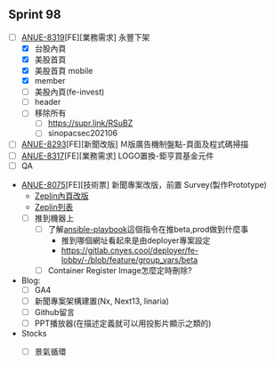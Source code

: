 ## Sprint 98

* [ ] [ANUE-8319](https://cnyesrd.atlassian.net/browse/ANUE-831)[FE][業務需求] 永豐下架
	* [x] 台股內頁
	* [x] 美股首頁
	* [x] 美股首頁 mobile
	* [x] member
	* [ ] 美股內頁(fe-invest)
	* [ ] header
	* [ ] 移除所有
		* [ ] https://supr.link/RSuBZ
		* [ ] sinopacsec202106
* [ ] [ANUE-8293](https://cnyesrd.atlassian.net/browse/ANUE-8293)[FE][新聞改版] Ｍ版廣告機制盤點-頁面及程式碼掃描
* [ ] [ANUE-8317](https://cnyesrd.atlassian.net/browse/ANUE-8317)[FE][業務需求] LOGO置換-鉅亨買基金元件
* [ ] QA
* [ANUE-8075](https://cnyesrd.atlassian.net/browse/ANUE-8075)[FE][技術票] 新聞專案改版，前置 Survey(製作Prototype)
	* [Zeplin內頁改版](https://app.zeplin.io/project/576287bda89e8aa7045cfba5/screen/6451d7ffb5da8d26449e90da)
	* [Zeplin列表](https://app.zeplin.io/project/576287bda89e8aa7045cfba5/screen/645db4a95b9d821337078288)
	* [ ] 推到機器上
		* [ ] 了解[ansible-playbook](https://gitlab.cnyes.cool/deployer/ansible-docker/-/blob/2.7.8.0/update.sh)這個指令在推beta,prod做到什麼事
			* 推到哪個網址看起來是由deployer專案設定
			* https://gitlab.cnyes.cool/deployer/fe-lobby/-/blob/feature/group_vars/beta
		* [ ] Container Register Image怎麼定時刪除?

* Blog: 
	* [ ] GA4
	* [ ] 新聞專案架構建置(Nx, Next13, linaria)
	* [ ] Github留言
	* [ ] PPT播放器(在描述定義就可以用投影片顯示之類的)
*  Stocks
	* [ ] 景氣循環


